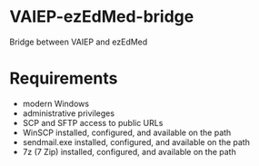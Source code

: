 # VAIEP-ezEdMed-bridge
Bridge between VAIEP and ezEdMed

# Requirements
- modern Windows
- administrative privileges
- SCP and SFTP access to public URLs
- WinSCP installed, configured, and available on the path
- sendmail.exe installed, configured, and available on the path
- 7z (7 Zip) installed, configured, and available on the path
